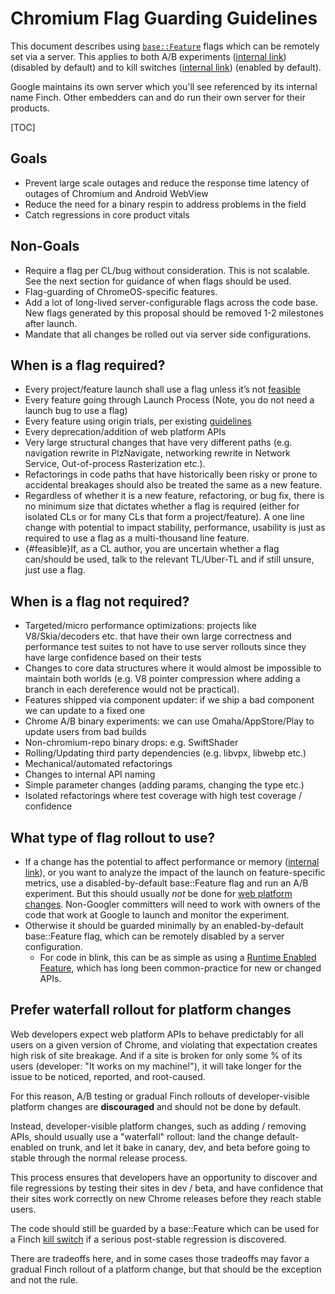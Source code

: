 # Chromium Flag Guarding Guidelines

This document describes using [`base::Feature`](/base/feature_list.h) flags which
can be remotely set via a server. This applies to both A/B experiments
([internal link](http://go/finch101)) (disabled by default) and to kill switches
([internal link](http://go/finch-killswitch)) (enabled by default).

Google maintains its own server which you'll see referenced by its internal name
Finch. Other embedders can and do run their own server for their products.

[TOC]

## Goals
* Prevent large scale outages and reduce the response time latency of outages of
Chromium and Android WebView
* Reduce the need for a binary respin to address problems in the field
* Catch regressions in core product vitals

## Non-Goals
* Require a flag per CL/bug without consideration. This is not scalable. See the
next section for guidance of when flags should be used.
* Flag-guarding of ChromeOS-specific features.
* Add a lot of long-lived server-configurable flags across the code base. New
flags generated by this proposal should be removed 1-2 milestones after launch.
* Mandate that all changes be rolled out via server side configurations.

## When is a flag required?
* Every project/feature launch shall use a flag unless it’s not [feasible](#feasible)
* Every feature going through Launch Process (Note, you do not need a launch bug
to use a flag)
* Every feature using origin trials, per existing [guidelines](https://www.chromium.org/blink/origin-trials/running-an-origin-trial/#is-your-feature-ready-to-be-an-origin-trial:~:text=Have%20a%20way%20to%20remotely%20disable%20the%20feature)
* Every deprecation/addition of web platform APIs
* Very large structural changes that have very different paths (e.g. navigation
rewrite in PlzNavigate, networking rewrite in Network Service, Out-of-process
Rasterization etc.).
* Refactorings in code paths that have historically been risky or prone to
accidental breakages should also be treated the same as a new feature.
* Regardless of whether it is a new feature, refactoring, or bug fix, there is
no minimum size that dictates whether a flag is required (either for isolated
CLs or for many CLs that form a project/feature). A one line change with
potential to impact stability, performance, usability is just as required to use
a flag as a multi-thousand line feature.
* {#feasible}If, as a CL author, you are uncertain whether a flag can/should be
used, talk to the relevant TL/Uber-TL and if still unsure, just use a flag.

## When is a flag not required?
* Targeted/micro performance optimizations: projects like V8/Skia/decoders etc.
that have their own large correctness and performance test suites to not have to
use server rollouts since they have large confidence based on their tests
* Changes to core data structures where it would almost be impossible to
maintain both worlds (e.g. V8 pointer compression where adding a branch in each
dereference would not be practical).
* Features shipped via component updater: if we ship a bad component we can
update to a fixed one
* Chrome A/B binary experiments: we can use Omaha/AppStore/Play to update users
from bad builds
* Non-chromium-repo binary drops: e.g. SwiftShader
* Rolling/Updating third party dependencies (e.g. libvpx, libwebp etc.)
* Mechanical/automated refactorings
* Changes to internal API naming
* Simple parameter changes (adding params, changing the type etc.)
* Isolated refactorings where test coverage with high test coverage / confidence

## What type of flag rollout to use?
* If a change has the potential to affect performance or memory
([internal link](http://go/chrome-browser-guiding-metrics)), or you want to
analyze the impact of the launch on feature-specific metrics, use a
disabled-by-default base::Feature flag and run an A/B experiment.
But this should usually *not* be done for [web platform changes](#Prefer-waterfall-rollout-for-platform-changes).
Non-Googler committers will need to work with owners of the code that work at
Google to launch and monitor the experiment.
* Otherwise it should be guarded minimally by an enabled-by-default
base::Feature flag, which can be remotely disabled by a server configuration.
    * For code in blink, this can be as simple as using a
[Runtime Enabled Feature](/third_party/blink/renderer/platform/RuntimeEnabledFeatures.md),
which has long been common-practice for new or changed APIs.

## Prefer waterfall rollout for platform changes

Web developers expect web platform APIs to behave predictably for all users on a
given version of Chrome, and violating that expectation creates high risk of
site breakage. And if a site is broken for only some % of its users (developer:
"It works on my machine!"), it will take longer for the issue to be noticed, reported, and root-caused.

For this reason, A/B testing or gradual Finch rollouts of developer-visible platform
changes are **discouraged** and should not be done by default.

Instead, developer-visible platform changes, such as adding / removing APIs,
should usually use a "waterfall" rollout: land the change default-enabled on trunk,
and let it bake in canary, dev, and beta before going to stable through the normal
release process.

This process ensures that developers have an opportunity to discover and file regressions
by testing their sites in dev / beta, and have confidence that their sites work
correctly on new Chrome releases before they reach stable users.

The code should still be guarded by a base::Feature which can be used for a Finch
[kill switch](http://go/finch-killswitch) if a serious post-stable regression is discovered.

There are tradeoffs here, and in some cases those tradeoffs may favor a gradual Finch
rollout of a platform change, but that should be the exception and not the rule.
